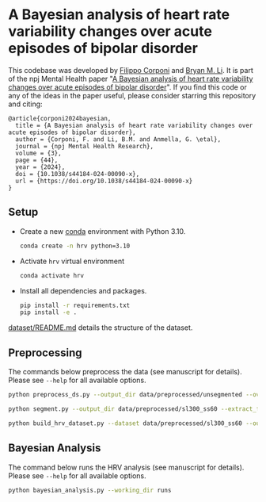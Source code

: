 # A Bayesian analysis of heart rate variability changes over acute episodes of bipolar disorder

This codebase was developed by [Filippo Corponi](https://github.com/FilippoCMC) and [Bryan M. Li](https://github.com/bryanlimy). It is part of the npj Mental Health paper "[A Bayesian analysis of heart rate variability changes over acute episodes of bipolar disorder](https://osf.io/preprints/psyarxiv)". If you find this code or any of the ideas in the paper useful, please consider starring this repository and citing:

```buildoutcfg
@article{corponi2024bayesian,
  title = {A Bayesian analysis of heart rate variability changes over acute episodes of bipolar disorder},
  author = {Corponi, F. and Li, B.M. and Anmella, G. \etal},
  journal = {npj Mental Health Research},
  volume = {3},
  page = {44},
  year = {2024},
  doi = {10.1038/s44184-024-00090-x},
  url = {https://doi.org/10.1038/s44184-024-00090-x}
}
```

## Setup
- Create a new [conda](https://docs.anaconda.com/miniconda/) environment with Python 3.10.
  ```bash
  conda create -n hrv python=3.10
  ```
- Activate `hrv` virtual environment
  ```bash
  conda activate hrv
  ```
- Install all dependencies and packages.
  ```bash
  pip install -r requirements.txt
  pip install -e .
  ```
[dataset/README.md](dataset/README.md) details the structure of the dataset.

## Preprocessing

The commands below preprocess the data (see manuscript for details). Please see `--help` for all available options.

  ```bash
  python preprocess_ds.py --output_dir data/preprocessed/unsegmented --overwrite --overwrite_spreadsheet
  ```

  ```bash
  python segment.py --output_dir data/preprocessed/sl300_ss60 --extract_features hrv --hrv_extractor flirt --segment_length 300 --step_size 60 --overwrite --use_empatica_ibi
  ```

  ```bash
  python build_hrv_dataset.py --dataset data/preprocessed/sl300_ss60 --output_dir runs
  ```

## Bayesian Analysis

The command below runs the HRV analysis (see manuscript for details). Please see `--help` for all available options.
  ```bash
  python bayesian_analysis.py --working_dir runs
  ```
